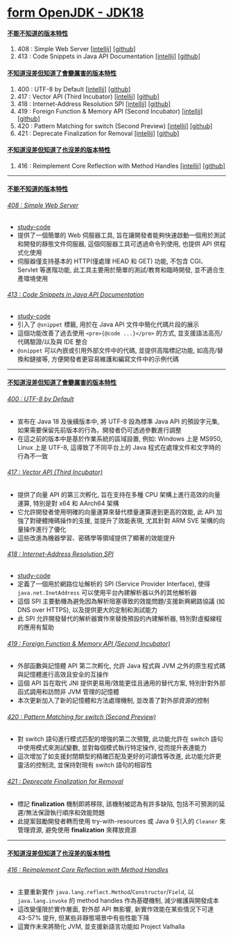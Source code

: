 <a id="head"></a>

# [form OpenJDK - JDK18](https://openjdk.org/projects/jdk/18)

#### <a id="head1"></a> [不能不知道的版本特性](#不能不知道的版本特性)

1. 408 : Simple Web Server [[intellij]](#408--simple-web-server) [[github]](#408--simple-web-server)
1. 413 : Code Snippets in Java API Documentation [[intellij]](#413--code-snippets-in-java-api-documentation) [[github]](#413--code-snippets-in-java-api-documentation)

#### <a id="head2"></a> [不知道沒差但知道了會變厲害的版本特性](#不知道沒差但知道了會變厲害的版本特性)

1. 400 : UTF-8 by Default [[intellij]](#400--utf-8-by-default) [[github]](#400--utf-8-by-default)
1. 417 : Vector API (Third Incubator) [[intellij]](#417--vector-api--third-incubator-) [[github]](#417--vector-api-third-incubator)
1. 418 : Internet-Address Resolution SPI [[intellij]](#418--internet-address-resolution-spi) [[github]](#418--internet-address-resolution-spi)
1. 419 : Foreign Function & Memory API (Second Incubator) [[intellij]](#419--foreign-function--memory-api--second-incubator-) [[github]](#419--foreign-function--memory-api-second-incubator)
1. 420 : Pattern Matching for switch (Second Preview) [[intellij]](#420--pattern-matching-for-switch--second-preview-) [[github]](#420--pattern-matching-for-switch-second-preview)
1. 421 : Deprecate Finalization for Removal [[intellij]](#421--deprecate-finalization-for-removal) [[github]](#421--deprecate-finalization-for-removal)

#### <a id="head3"></a> [不知道沒差但知道了也沒差的版本特性](#不知道沒差但知道了也沒差的版本特性)

1. 416 : Reimplement Core Reflection with Method Handles [[intellij]](#416--reimplement-core-reflection-with-method-handles) [[github]](#416--reimplement-core-reflection-with-method-handles)

---

#### [不能不知道的版本特性](#head1)

###### [408 : Simple Web Server](https://openjdk.org/jeps/408)

- [study-code](./src/test/java/org/aery/study/jdk18/JEP408_Simple_Web_Server.java)
- 提供了一個簡單的 Web 伺服器工具, 旨在讓開發者能夠快速啟動一個用於測試和開發的靜態文件伺服器, 這個伺服器工具可透過命令列使用, 也提供 API 供程式化使用
- 伺服器僅支持基本的 HTTP(僅處理 HEAD 和 GET) 功能, 不包含 CGI、Servlet 等進階功能, 此工具主要用於簡單的測試/教育和臨時開發, 並不適合生產環境使用

###### [413 : Code Snippets in Java API Documentation](https://openjdk.org/jeps/413)

- [study-code](./src/test/java/org/aery/study/jdk18/JEP413_Code_Snippets_in_Java_API_Documentation.java)
- 引入了 `@snippet` 標籤, 用於在 Java API 文件中簡化代碼片段的展示
- 這個功能改善了過去使用 `<pre>{@code ...}</pre>` 的方式, 並支援語法高亮/代碼驗證/以及與 IDE 整合
- `@snippet` 可以內嵌或引用外部文件中的代碼, 並提供高階標記功能, 如高亮/替換和鏈接等, 方便開發者更容易維護和編寫文件中的示例代碼

---

#### [不知道沒差但知道了會變厲害的版本特性](#head2)

###### [400 : UTF-8 by Default](https://openjdk.org/jeps/400)

- 宣布在 Java 18 及後續版本中, 將 UTF-8 設為標準 Java API 的預設字元集, 如果需要保留先前版本的行為，開發者仍可透過參數進行調整
- 在這之前的版本中是基於作業系統的區域設置, 例如: Windows 上是 MS950, Linux 上是 UTF-8, 這導致了不同平台上的 Java 程式在處理文件和文字時的行為不一致

###### [417 : Vector API (Third Incubator)](https://openjdk.org/jeps/417)

- 提供了向量 API 的第三次孵化, 旨在支持在多種 CPU 架構上進行高效的向量運算, 特別是對 x64 和 AArch64 架構
- 它允許開發者使用明確的向量運算來替代標量運算達到更高的效能, 此 API 加強了對硬體掩碼操作的支援, 並提升了效能表現, 尤其針對 ARM SVE 架構的向量操作進行了優化
- 這些改進為機器學習、密碼學等領域提供了顯著的效能提升

###### [418 : Internet-Address Resolution SPI](https://openjdk.org/jeps/418)

- [study-code](./src/test/java/org/aery/study/jdk18/JEP418_InternetAddress_Resolution_SPI.java)
- 定義了一個用於網路位址解析的 SPI (Service Provider Interface), 使得 `java.net.InetAddress` 可以使用平台內建解析器以外的其他解析器
- 這個 SPI 主要動機為避免因為解析阻塞導致的效能問題/支援新興網路協議 (如 DNS over HTTPS), 以及提供更大的定制和測試能力
- 此 SPI 允許開發替代的解析器實作來替換預設的內建解析器, 特別對虛擬線程的應用有幫助

###### [419 : Foreign Function &amp; Memory API (Second Incubator)](https://openjdk.org/jeps/419)

- 外部函數與記憶體 API 第二次孵化, 允許 Java 程式與 JVM 之外的原生程式碼與記憶體進行高效且安全的互操作
- 這個 API 旨在取代 JNI 提供更易用/效能更佳且通用的替代方案, 特別針對外部函式調用和訪問非 JVM 管理的記憶體
- 本次更新加入了新的記憶體和方法處理機制, 並改善了對外部資源的控制

###### [420 : Pattern Matching for switch (Second Preview)](https://openjdk.org/jeps/420)

- 對 switch 語句進行模式匹配的增強的第二次預覽, 此功能允許在 switch 語句中使用模式來測試變數, 並對每個模式執行特定操作, 從而提升表達能力
- 這次增加了如支援封閉類型的精確匹配及更好的可讀性等改進, 此功能允許更靈活的控制流, 並保持對現有 switch 語句的相容性

###### [421 : Deprecate Finalization for Removal](https://openjdk.org/jeps/421)

- 標記 **finalization** 機制即將移除, 該機制被認為有許多缺陷, 包括不可預測的延遲/無法保證執行順序和效能問題
- 此提案鼓勵開發者轉而使用 try-with-resources 或 Java 9 引入的 `Cleaner` 來管理資源, 避免使用 **finalization** 來釋放資源

---

#### [不知道沒差但知道了也沒差的版本特性](#head3)

###### [416 : Reimplement Core Reflection with Method Handles](https://openjdk.org/jeps/416)

- 主要重新實作 `java.lang.reflect.Method`/`Constructor`/`Field`, 以 `java.lang.invoke` 的 method handles 作為基礎機制, 減少維護與開發成本
- 這改變僅限於實作層面, 對外部 API 無影響, 新實作效能在某些情況下可達 43-57% 提升, 但某些非靜態場景中有些性能下降
- 這實作未來將簡化 JVM, 並支援新語言功能如 Project Valhalla
